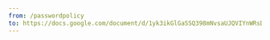 ```yaml
---
from: /passwordpolicy
to: https://docs.google.com/document/d/1yk3ikGlGaSSQ398mNvsaUJQVIYnWRsD3CkQ9w8o2Hbs/edit?usp=sharing
---
```

